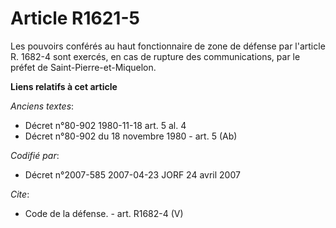 # Article R1621-5

Les pouvoirs conférés au haut fonctionnaire de zone de défense par l'article R. 1682-4 sont exercés, en cas de rupture des
communications, par le préfet de Saint-Pierre-et-Miquelon.

**Liens relatifs à cet article**

_Anciens textes_:

  - Décret n°80-902 1980-11-18 art. 5 al. 4
  - Décret n°80-902 du 18 novembre 1980 - art. 5 (Ab)

_Codifié par_:

  - Décret n°2007-585 2007-04-23 JORF 24 avril 2007

_Cite_:

  - Code de la défense. - art. R1682-4 (V)
